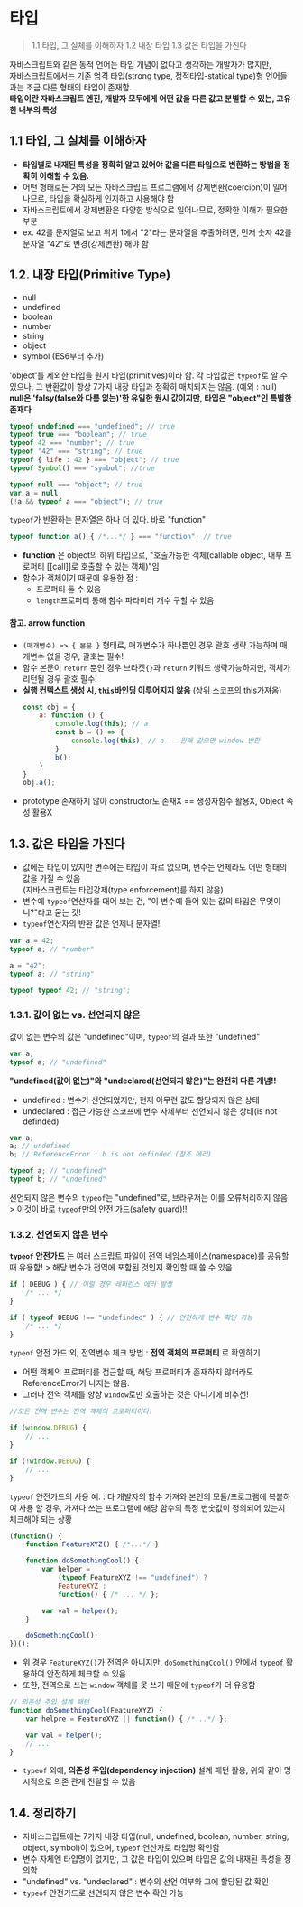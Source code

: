# 타입

> 1.1 타입, 그 실체를 이해하자
> 1.2 내장 타입
> 1.3 값은 타입을 가진다

자바스크립트와 같은 동적 언어는 타입 개념이 없다고 생각하는 개발자가 많지만,  
자바스크립트에서는 기존 엄격 타입(strong type, 정적타입-statical type)형 언어들과는 조금 다른 형태의 타입이 존재함.  
**타입이란 자바스크립트 엔진, 개발자 모두에게 어떤 값을 다른 값고 분별할 수 있는, 고유한 내부의 특성**

## 1.1 타입, 그 실체를 이해하자
- **타입별로 내재된 특성을 정확히 알고 있어야 값을 다른 타입으로 변환하는 방법을 정확히 이해할 수 있음.**
- 어떤 형태로든 거의 모든 자바스크립트 프로그램에서 강제변환(coercion)이 일어나므로, 타입을 확실하게 인지하고 사용해야 함
- 자바스크립트에서 강제변환은 다양한 방식으로 일어나므로, 정확한 이해가 필요한 부분
- ex. 42를 문자열로 보고 위치 1에서 "2"라는 문자열을 추출하려면, 먼저 숫자 42를 문자열 "42"로 변경(강제변환) 해야 함

## 1.2. 내장 타입(Primitive Type)

- null
- undefined
- boolean
- number
- string
- object
- symbol (ES6부터 추가)

'object'를 제외한 타입을 원시 타입(primitives)이라 함.
각 타입값은 `typeof`로 알 수 있으나, 그 반환값이 항상 7가지 내장 타입과 정확히 매치되지는 않음. (예외 : null)  
**null은 'falsy(false와 다름 없는)'한 유일한 원시 값이지만, 타입은 "object"인 특별한 존재다**

```js
typeof undefined === "undefined"; // true
typeof true === "boolean"; // true
typeof 42 === "number"; // true
typeof "42" === "string"; // true
typeof { life : 42 } === "object"; // true
typeof Symbol() === "symbol"; //true
```
```js
typeof null === "object"; // true
var a = null;
(!a && typeof a === "object"); // true
```

`typeof`가 반환하는 문자열은 하나 더 있다. 바로 "function"
```js
typeof function a() { /*...*/ } === "function"; // true
```
- **function** 은 object의 하위 타입으로, "호출가능한 객체(callable object, 내부 프로퍼티 [[call]]로 호출할 수 있는 객체)"임
- 함수가 객체이기 때문에 유용한 점 :
	- 프로퍼티 둘 수 있음
	- `length`프로퍼티 통해 함수 파라미터 개수 구할 수 있음

#### 참고. arrow function
- `(매개변수) => { 본문 }` 형태로, 매개변수가 하나뿐인 경우 괄호 생략 가능하며 매개변수 없을 경우, 괄호는 필수!  
- 함수 본문이 `return` 뿐인 경우 브라켓`{}`과 `return` 키워드 생략가능하지만, 객체가 리턴될 경우 괄호 필수!
- **실행 컨텍스트 생성 시, `this`바인딩 이루어지지 않음** (상위 스코프의 this가져옴)
	```js
	const obj = {
		a: function () {
			console.log(this); // a
			const b = () => {
				console.log(this); // a -- 원래 같으면 window 반환
			}
			b();
		}
	}
	obj.a();
	```
- prototype 존재하지 않아 constructor도 존재X == 생성자함수 활용X, Object 속성 활용X


## 1.3. 값은 타입을 가진다
- 값에는 타입이 있지만 변수에는 타입이 따로 없으며, 변수는 언제라도 어떤 형태의 값을 가질 수 있음  
	(자바스크립트는 타입강제(type enforcement)를 하지 않음)
- 변수에 `typeof`연산자를 대어 보는 건, "이 변수에 들어 있는 값의 타입은 무엇이니?"라고 묻는 것!
- `typeof`연산자의 반환 값은 언제나 문자열!
```js
var a = 42;
typeof a; // "number"

a = "42";
typeof a; // "string"

typeof typeof 42; // "string";
```

### 1.3.1. 값이 없는 vs. 선언되지 않은
값이 없는 변수의 값은 "undefined"이며, `typeof`의 결과 또한 "undefined"
```js
var a;
typeof a; // "undefined"
```

**"undefined(값이 없는)"와 "undeclared(선언되지 않은)"는 완전히 다른 개념!!**
- undefined : 변수가 선언되었지만, 현재 아무런 값도 할당되지 않은 상태
- undeclared : 접근 가능한 스코프에 변수 자체부터 선언되지 않은 상태(is not definded)
```js
var a;
a; // undefined
b; // ReferenceError : b is not definded (참조 에러)

typeof a; // "undefined"
typeof b; // "undefined"
```

선언되지 않은 변수의 `typeof`는 "undefined"로, 브라우저는 이를 오류처리하지 않음
\> 이것이 바로 `typeof`만의 안전 가드(safety guard)!!


### 1.3.2. 선언되지 않은 변수
**`typeof` 안전가드** 는 여러 스크립트 파일이 전역 네임스페이스(namespace)를 공유할 때 유용함!
\> 해당 변수가 전역에 포함된 것인지 확인할 때 쓸 수 있음
```js
if ( DEBUG ) { // 이럴 경우 레퍼런스 에러 발생
	/* ... */
}

if ( typeof DEBUG !== "undefinded" ) { // 안전하게 변수 확인 가능
	/* ... */
}
```

`typeof` 안전 가드 외, 전역변수 체크 방법 : **전역 객체의 프로퍼티** 로 확인하기
- 어떤 객체의 프로퍼티를 접근할 때, 해당 프로퍼티가 존재하지 않더라도 ReferenceError가 나지는 않음.
- 그러나 전역 객체를 항상 `window`로만 호출하는 것은 아니기에 비추천!
```js
//모든 전역 변수는 전역 객체의 프로퍼티이다!

if (window.DEBUG) {
	// ...
}

if (!window.DEBUG) {
	// ...
}
```

`typeof` 안전가드의 사용 예.
: 타 개발자의 함수 가져와 본인의 모듈/프로그램에 복붙하여 사용 할 경우, 가져다 쓰는 프로그램에 해당 함수의 특정 변숫값이 정의되어 있는지 체크해야 되는 상황

```js
(function() {
	function FeatureXYZ() { /*...*/ }

	function doSomethingCool() {
		var helper =
			(typeof FeatureXYZ !== "undefined") ?
			FeatureXYZ :
			function() { /* ... */ };

		var val = helper();
	}

	doSomethingCool();
})();
```
- 위 경우 `FeatureXYZ()`가 전역은 아니지만, `doSomethingCool()` 안에서 `typeof` 활용하여 안전하게 체크할 수 있음
- 또한, 전역으로 쓰는 `window` 객체를 못 쓰기 때문에 `typeof`가 더 유용함

```js
// 의존성 주입 설계 패턴
function doSomethingCool(FeatureXYZ) {
	var helpre = FeatureXYZ || function() { /*...*/ };

	var val = helper();
	// ...
}
```
- `typeof` 외에, **의존성 주입(dependency injection)** 설계 패턴 활용, 위와 같이 명시적으로 의존 관계 전달할 수 있음


## 1.4. 정리하기
- 자바스크립트에는 7가지 내장 타입(null, undefined, boolean, number, string, object, symbol)이 있으며, `typeof` 연산자로 타입명 확인함
- 변수 자체엔 타입명이 없지만, 그 값은 타입이 있으며 타입은 값의 내재된 특성을 정의함
- "undefined" vs. "undeclared" : 변수의 선언 여부와 그에 할당된 값 확인
- `typeof` 안전가드로 선언되지 않은 변수 확인 가능
